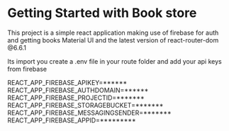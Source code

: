# Getting Started with Book store

This project is a simple react application making use of firebase for auth and getting books
Material UI and the latest version of react-router-dom @6.6.1

Its import you create a .env file in your route folder and add your api keys from firebase

REACT_APP_FIREBASE_APIKEY=******
REACT_APP_FIREBASE_AUTHDOMAIN=******
REACT_APP_FIREBASE_PROJECTID=*******
REACT_APP_FIREBASE_STORAGEBUCKET=*******
REACT_APP_FIREBASE_MESSAGINGSENDER=*******
REACT_APP_FIREBASE_APPID=*********

